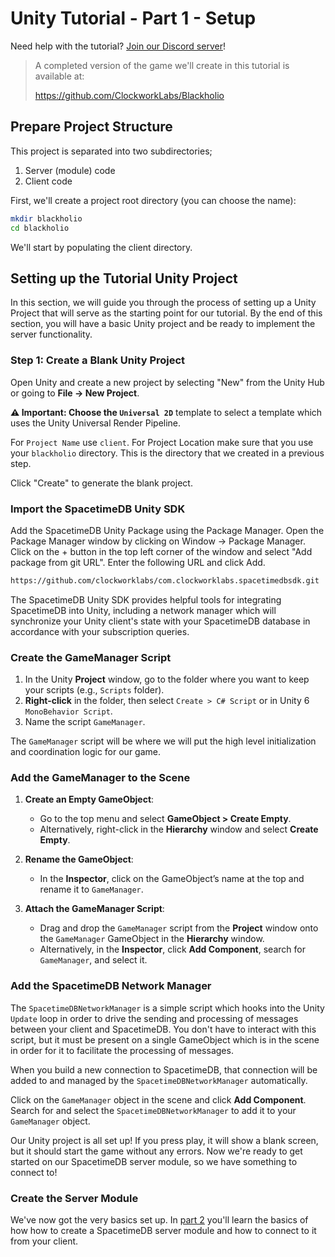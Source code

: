 # Unity Tutorial - Part 1 - Setup

<!-- ![Unity Tutorial Hero Image](./part-1-hero-image.png) -->

Need help with the tutorial? [Join our Discord server](https://discord.gg/spacetimedb)!

> A completed version of the game we'll create in this tutorial is available at:
>
> https://github.com/ClockworkLabs/Blackholio

## Prepare Project Structure

This project is separated into two subdirectories;

1. Server (module) code
2. Client code

First, we'll create a project root directory (you can choose the name):

```bash
mkdir blackholio
cd blackholio
```

We'll start by populating the client directory.

## Setting up the Tutorial Unity Project

In this section, we will guide you through the process of setting up a Unity Project that will serve as the starting point for our tutorial. By the end of this section, you will have a basic Unity project and be ready to implement the server functionality.

### Step 1: Create a Blank Unity Project

Open Unity and create a new project by selecting "New" from the Unity Hub or going to **File -> New Project**.

<!-- ![Unity Hub New Project](./part-1-unity-hub-new-project.jpg) -->

**⚠️ Important: Choose the `Universal 2D`** template to select a template which uses the Unity Universal Render Pipeline.

For `Project Name` use `client`. For Project Location make sure that you use your `blackholio` directory. This is the directory that we created in a previous step.

<!-- ![Universal 2D Template](./part-1-universal-2d-template.png) -->

Click "Create" to generate the blank project.

### Import the SpacetimeDB Unity SDK

Add the SpacetimeDB Unity Package using the Package Manager. Open the Package Manager window by clicking on Window -> Package Manager. Click on the + button in the top left corner of the window and select "Add package from git URL". Enter the following URL and click Add.

```bash
https://github.com/clockworklabs/com.clockworklabs.spacetimedbsdk.git
```

The SpacetimeDB Unity SDK provides helpful tools for integrating SpacetimeDB into Unity, including a network manager which will synchronize your Unity client's state with your SpacetimeDB database in accordance with your subscription queries.

### Create the GameManager Script

1. In the Unity **Project** window, go to the folder where you want to keep your scripts (e.g., `Scripts` folder).
2. **Right-click** in the folder, then select `Create > C# Script` or in Unity 6 `MonoBehavior Script`.
3. Name the script `GameManager`.

The `GameManager` script will be where we will put the high level initialization and coordination logic for our game.

### Add the GameManager to the Scene

1. **Create an Empty GameObject**:
   - Go to the top menu and select **GameObject > Create Empty**.
   - Alternatively, right-click in the **Hierarchy** window and select **Create Empty**.

2. **Rename the GameObject**:
   - In the **Inspector**, click on the GameObject’s name at the top and rename it to `GameManager`.

3. **Attach the GameManager Script**:
   - Drag and drop the `GameManager` script from the **Project** window onto the `GameManager` GameObject in the **Hierarchy** window.
   - Alternatively, in the **Inspector**, click **Add Component**, search for `GameManager`, and select it.

### Add the SpacetimeDB Network Manager

The `SpacetimeDBNetworkManager` is a simple script which hooks into the Unity `Update` loop in order to drive the sending and processing of messages between your client and SpacetimeDB. You don't have to interact with this script, but it must be present on a single GameObject which is in the scene in order for it to facilitate the processing of messages.

When you build a new connection to SpacetimeDB, that connection will be added to and managed by the `SpacetimeDBNetworkManager` automatically.

Click on the `GameManager` object in the scene and click **Add Component**. Search for and select the `SpacetimeDBNetworkManager` to add it to your `GameManager` object.

Our Unity project is all set up! If you press play, it will show a blank screen, but it should start the game without any errors. Now we're ready to get started on our SpacetimeDB server module, so we have something to connect to!

### Create the Server Module

We've now got the very basics set up. In [part 2](part-2) you'll learn the basics of how how to create a SpacetimeDB server module and how to connect to it from your client.